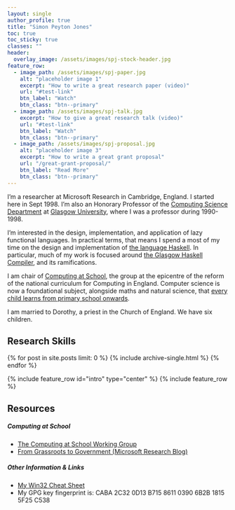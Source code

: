 ```yaml
---
layout: single
author_profile: true
title: "Simon Peyton Jones"
toc: true
toc_sticky: true
classes: ""
header:
  overlay_image: /assets/images/spj-stock-header.jpg
feature_row:
  - image_path: /assets/images/spj-paper.jpg
    alt: "placeholder image 1"
    excerpt: "How to write a great research paper (video)" 
    url: "#test-link"
    btn_label: "Watch"
    btn_class: "btn--primary"
  - image_path: /assets/images/spj-talk.jpg 
    excerpt: "How to give a great research talk (video)"    
    url: "#test-link"
    btn_label: "Watch"
    btn_class: "btn--primary"
  - image_path: /assets/images/spj-proposal.jpg
    alt: "placeholder image 3" 
    excerpt: "How to write a great grant proposal"
    url: "/great-grant-proposal/"
    btn_label: "Read More"
    btn_class: "btn--primary"
---
```


I’m a researcher at Microsoft Research in Cambridge, England. I started here in Sept 1998. I’m also an Honorary Professor of the [Computing Science Department](http://www.dcs.gla.ac.uk/) at [Glasgow University](http://www.gla.ac.uk/), where I was a professor during 1990-1998.

I’m interested in the design, implementation, and application of lazy functional languages. In practical terms, that means I spend a most of my time on the design and implementation of [the language Haskell](http://www.haskell.org/). In particular, much of my work is focused around [the Glasgow Haskell Compiler](http://haskell.org/ghc), and its ramifications.

I am chair of [Computing at School](http://www.computingatschool.org.uk/), the group at the epicentre of the reform of the national curriculum for Computing in England.  Computer science is now a foundational subject, alongside maths and natural science, that [every child learns from primary school onwards](http://community.computingatschool.org.uk/resources/3084).

I am married to Dorothy, a priest in the Church of England. We have six children.


## Research Skills 

{% for post in site.posts limit: 0 %}
  {% include archive-single.html %}
{% endfor %}

{% include feature_row id="intro" type="center" %}
{% include feature_row %}  

## Resources

##### Computing at School
- [The Computing at School Working Group](https://www.computingatschool.org.uk/)
- [From Grassroots to Government (Microsoft Research Blog)](https://www.microsoft.com/en-us/research/blog/from-grassroots-to-government/)

##### Other Information & Links
- [My Win32 Cheat Sheet](https://www.microsoft.com/en-us/research/publication/win-32-cheat-sheet/)
- My GPG key fingerprint is: CABA 2C32 0D13 B715 8611 0390 6B2B 1815 5F25 C538

